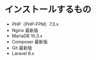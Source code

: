 # インストールするもの
* PHP（PHP-FPM）7.3.x
* Nginx 最新版
* MariaDB 10.3.x
* Composer 最新版
* Git 最新版
* Laravel 6.x
